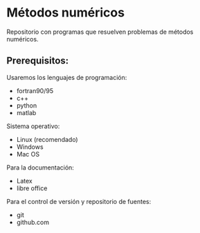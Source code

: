 # Métodos numéricos

Repositorio con programas que resuelven problemas de métodos numéricos.


## Prerequisitos:
Usaremos los lenguajes de programación:
   * fortran90/95
   * c++
   * python
   * matlab

Sistema operativo:
* Linux (recomendado)
* Windows
*  Mac OS

Para la documentación:
* Latex
*  libre office

Para el control de versión y repositorio de fuentes:
* git
* github.com
